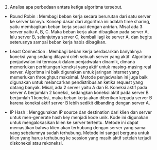 2. Analisa apa perbedaan antara ketiga algoritma tersebut.

- Round Robin :
Membagi beban kerja secara berurutan dari satu server ke server lainnya. Konsep dasar dari algoritma ini adalah time sharing, yaitu membagikan beban kerja sesuai dengan antrian.
Misal ada 3 server yaitu A, B, C. Maka beban kerja akan dibagikan pada server A, lalu server B, selanjutnya server C, kembali lagi ke server A, dan begitu seterusnya sampai beban kerja habis dibagikan.

- Least Connection :
Membagi beban kerja berdasarkan banyaknya koneksi yang sedang dilayani oleh sebuah server yang aktif. Algoritma penjadwalan ini termasuk dalam penjadwalan dinamik, dimana memerlukan perhitungan koneksi yang aktif untuk masing-masing real server. Algoritma ini baik digunakan untuk jaringan internet yang memerlukan throughput maksimal. Metode penjadwalan ini juga baik digunakan untuk melancarkan pendistribusian ketika request yang datang banyak.
Misal, ada 2 server yaitu A dan B. Koneksi aktif pada server A berjumlah 2 koneksi, sedangkan koneksi aktif pada server B berjumlah 1 koneksi, maka beban kerja akan diberikan kepada server B karena koneksi aktif server B lebih sedikit dibanding dengan server A.

- IP Hash :
Menggunakan IP source dan destination dari klien dan server untuk men-generate hash key menjadi kode unik. Kode ini digunakan untuk mengalokasikan klien ke server tertentu. Metode ini dapat memastikan bahwa klien akan terhubung dengan server yang sama yang sebelumnya sudah terhubung. Metode ini sangat berguna untuk klien yang harus terhubung ke session yang masih aktif setelah terjadi diskoneksi atau rekoneksi.
